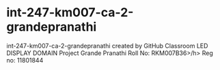 # int-247-km007-ca-2-grandepranathi
int-247-km007-ca-2-grandepranathi created by GitHub Classroom
<h>LED DISPLAY DOMAIN Project</h>
<h> Grande Pranathi</h>
<h> Roll No: RKM007B36>/h>
<h> Reg no: 11801844</h>
